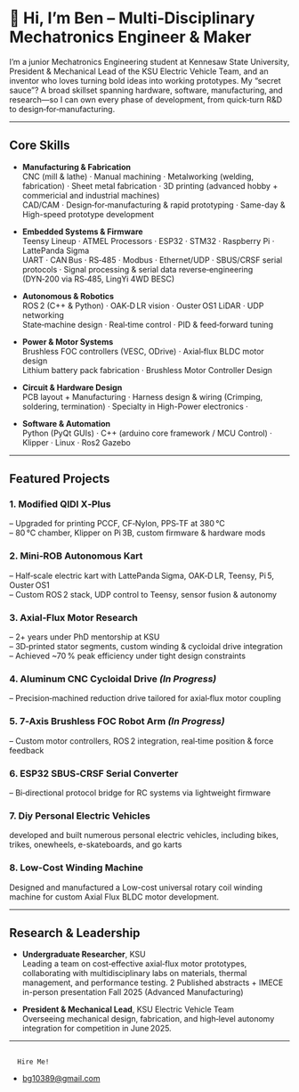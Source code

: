 # 👋 Hi, I’m Ben – Multi‑Disciplinary Mechatronics Engineer & Maker

I’m a junior Mechatronics Engineering student at Kennesaw State University, President & Mechanical Lead of the KSU Electric Vehicle Team, and an inventor who loves turning bold ideas into working prototypes. My “secret sauce”? A broad skillset spanning hardware, software, manufacturing, and research—so I can own every phase of development, from quick‑turn R&D to design‑for‑manufacturing.

---

##  Core Skills

- **Manufacturing & Fabrication**  
  CNC (mill & lathe) · Manual machining · Metalworking (welding, fabrication) · Sheet metal fabrication · 3D printing (advanced hobby + commericial and industrial machines)  
  CAD/CAM · Design‑for‑manufacturing & rapid prototyping · Same-day & High-speed prototype development

- **Embedded Systems & Firmware**  
  Teensy Lineup · ATMEL Processors · ESP32 · STM32 · Raspberry Pi · LattePanda Sigma  
  UART · CAN Bus · RS‑485 · Modbus · Ethernet/UDP · SBUS/CRSF serial protocols · Signal processing & serial data reverse‑engineering (DYN‑200 via RS‑485, LingYi 4WD BESC)


- **Autonomous & Robotics**  
  ROS 2 (C++ & Python) · OAK‑D LR vision · Ouster OS1 LiDAR · UDP networking  
  State‑machine design · Real‑time control · PID & feed‑forward tuning

- **Power & Motor Systems**  
  Brushless FOC controllers (VESC, ODrive) · Axial‑flux BLDC motor design  
  Lithium battery pack fabrication ·  Brushless Motor Controller Design  
- **Circuit & Hardware Design**  
  PCB layout + Manufacturing · Harness design & wiring (Crimping, soldering, termination) · Specialty in High-Power electronics ·
- **Software & Automation**  
  Python (PyQt GUIs) · C++ (arduino core framework / MCU Control) · Klipper · Linux · Ros2 Gazebo

---

##  Featured Projects

### 1. **Modified QIDI X‑Plus**  
– Upgraded for printing PCCF, CF‑Nylon, PPS‑TF at 380 °C  
– 80 °C chamber, Klipper on Pi 3B, custom firmware & hardware mods

### 2. **Mini‑ROB Autonomous Kart**  
– Half‑scale electric kart with LattePanda Sigma, OAK‑D LR, Teensy, Pi 5, Ouster OS1  
– Custom ROS 2 stack, UDP control to Teensy, sensor fusion & autonomy

### 3. **Axial‑Flux Motor Research**  
– 2+ years under PhD mentorship at KSU  
– 3D‑printed stator segments, custom winding & cycloidal drive integration  
– Achieved ~70 % peak efficiency under tight design constraints

### 4. **Aluminum CNC Cycloidal Drive** *(In Progress)*  
– Precision‑machined reduction drive tailored for axial‑flux motor coupling

### 5. **7‑Axis Brushless FOC Robot Arm** *(In Progress)*  
– Custom motor controllers, ROS 2 integration, real‑time position & force feedback

### 6. **ESP32 SBUS‑CRSF Serial Converter**  
– Bi‑directional protocol bridge for RC systems via lightweight firmware

### 7. **Diy Personal Electric Vehicles**  
developed and built numerous personal electric vehicles, including bikes, trikes, onewheels, e-skateboards, and go karts

### 8. **Low-Cost Winding Machine**  
Designed and manufactured a Low-cost universal rotary coil winding machine for custom Axial Flux BLDC motor development.


---

##  Research & Leadership

- **Undergraduate Researcher**, KSU  
  Leading a team on cost‑effective axial‑flux motor prototypes, collaborating with multidisciplinary labs on materials, thermal management, and performance testing.
  2 Published abstracts + IMECE in-person presentation Fall 2025 (Advanced Manufacturing)

- **President & Mechanical Lead**, KSU Electric Vehicle Team  
  Overseeing mechanical design, fabrication, and high‑level autonomy integration for competition in June 2025.


---

## 
      Hire Me! 
- bg10389@gmail.com

